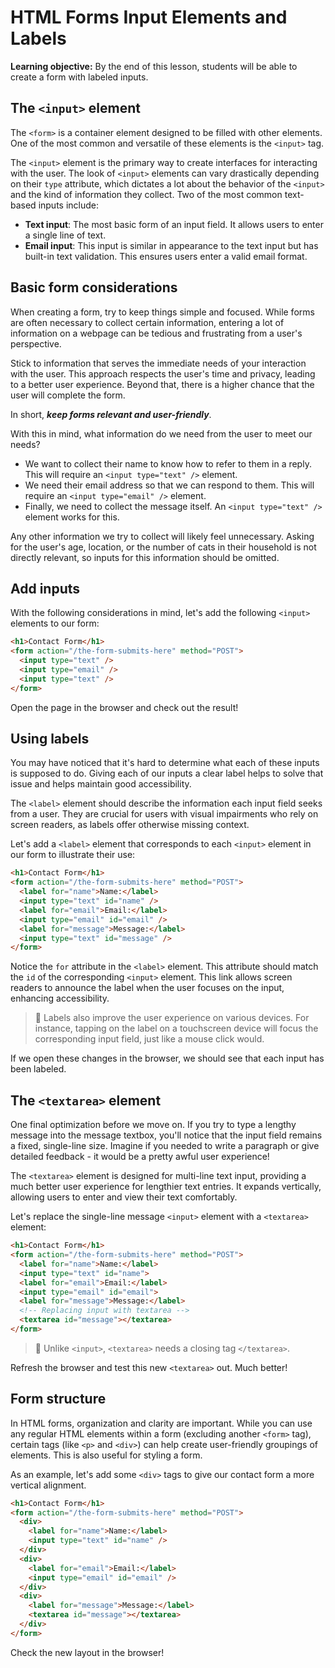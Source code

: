 <h1>
  <span class="headline">HTML Forms</span>
  <span class="subhead">Input Elements and Labels</span>
</h1>

**Learning objective:** By the end of this lesson, students will be able to create a form with labeled inputs.

## The `<input>` element

The `<form>` is a container element designed to be filled with other elements. One of the most common and versatile of these elements is the `<input>` tag.

The `<input>` element is the primary way to create interfaces for interacting with the user. The look of `<input>` elements can vary drastically depending on their `type` attribute, which dictates a lot about the behavior of the `<input>` and the kind of information they collect. Two of the most common text-based inputs include:

- **Text input**: The most basic form of an input field. It allows users to enter a single line of text.
- **Email input**: This input is similar in appearance to the text input but has built-in text validation. This ensures users enter a valid email format.

## Basic form considerations

When creating a form, try to keep things simple and focused. While forms are often necessary to collect certain information, entering a lot of information on a webpage can be tedious and frustrating from a user's perspective.

Stick to information that serves the immediate needs of your interaction with the user. This approach respects the user's time and privacy, leading to a better user experience. Beyond that, there is a higher chance that the user will complete the form.

In short, ***keep forms relevant and user-friendly***.

With this in mind, what information do we need from the user to meet our needs?

- We want to collect their name to know how to refer to them in a reply. This will require an `<input type="text" />` element.
- We need their email address so that we can respond to them. This will require an `<input type="email" />` element.
- Finally, we need to collect the message itself. An `<input type="text" />` element works for this.

Any other information we try to collect will likely feel unnecessary. Asking for the user's age, location, or the number of cats in their household is not directly relevant, so inputs for this information should be omitted.

## Add inputs

With the following considerations in mind, let's add the following `<input>` elements to our form:

```html
<h1>Contact Form</h1>
<form action="/the-form-submits-here" method="POST">
  <input type="text" />
  <input type="email" />
  <input type="text" />
</form>
```

Open the page in the browser and check out the result!

## Using labels

You may have noticed that it's hard to determine what each of these inputs is supposed to do. Giving each of our inputs a clear label helps to solve that issue and helps maintain good accessibility.

The `<label>` element should describe the information each input field seeks from a user. They are crucial for users with visual impairments who rely on screen readers, as labels offer otherwise missing context.

Let's add a `<label>` element that corresponds to each `<input>` element in our form to illustrate their use:

```html
<h1>Contact Form</h1>
<form action="/the-form-submits-here" method="POST">
  <label for="name">Name:</label>
  <input type="text" id="name" />
  <label for="email">Email:</label>
  <input type="email" id="email" />
  <label for="message">Message:</label>
  <input type="text" id="message" />
</form>
```

Notice the `for` attribute in the `<label>` element. This attribute should match the `id` of the corresponding `<input>` element. This link allows screen readers to announce the label when the user focuses on the input, enhancing accessibility.

> 🧠 Labels also improve the user experience on various devices. For instance, tapping on the label on a touchscreen device will focus the corresponding input field, just like a mouse click would.

If we open these changes in the browser, we should see that each input has been labeled.

## The `<textarea>` element

One final optimization before we move on. If you try to type a lengthy message into the message textbox, you'll notice that the input field remains a fixed, single-line size. Imagine if you needed to write a paragraph or give detailed feedback - it would be a pretty awful user experience!

The `<textarea>` element is designed for multi-line text input, providing a much better user experience for lengthier text entries. It expands vertically, allowing users to enter and view their text comfortably.

Let's replace the single-line message `<input>` element with a `<textarea>` element:

```html
<h1>Contact Form</h1>
<form action="/the-form-submits-here" method="POST">
  <label for="name">Name:</label>
  <input type="text" id="name">
  <label for="email">Email:</label>
  <input type="email" id="email">
  <label for="message">Message:</label>
  <!-- Replacing input with textarea -->
  <textarea id="message"></textarea>
</form>
```

> 🚨 Unlike `<input>`, `<textarea>` needs a closing tag `</textarea>`.

Refresh the browser and test this new `<textarea>` out. Much better!

## Form structure

In HTML forms, organization and clarity are important. While you can use any regular HTML elements within a form (excluding another `<form>` tag), certain tags (like `<p>` and `<div>`) can help create user-friendly groupings of elements. This is also useful for styling a form.

As an example, let's add some `<div>` tags to give our contact form a more vertical alignment.

```html
<h1>Contact Form</h1>
<form action="/the-form-submits-here" method="POST">
  <div>
    <label for="name">Name:</label>
    <input type="text" id="name" />
  </div>
  <div>
    <label for="email">Email:</label>
    <input type="email" id="email" />
  </div>
  <div>
    <label for="message">Message:</label>
    <textarea id="message"></textarea>
  </div>
</form>
```

Check the new layout in the browser!

